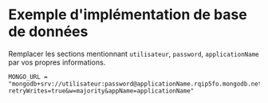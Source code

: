 # Exemple d'implémentation de base de données

Remplacer les sections mentionnant `utilisateur`, `password`, `applicationName` par vos propres informations.

```plaintext
MONGO_URL = "mongodb+srv://utilisateur:password@applicationName.rqip5fo.mongodb.net/?retryWrites=true&w=majority&appName=applicationName"
